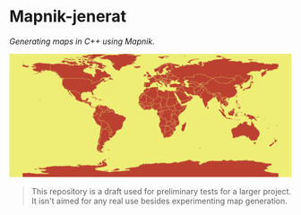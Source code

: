 # Mapnik-jenerat
*Generating maps in C++ using Mapnik.*

![map](our_world.png)  


> This repository is a draft used for preliminary tests for a larger project. It isn't aimed for any real use besides experimenting map generation.